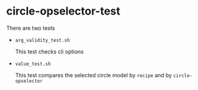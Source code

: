 # circle-opselector-test

There are two tests

- `arg_validity_test.sh`

  This test checks cli options

- `value_test.sh`

  This test compares the selected circle model by `recipe` and by `circle-opselector`
